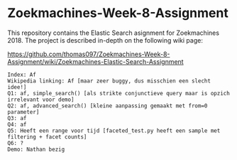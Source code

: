 # Zoekmachines-Week-8-Assignment
This repository contains the Elastic Search asignment for Zoekmachines 2018. The project is described in-depth on the following wiki page:


https://github.com/thomas097/Zoekmachines-Week-8-Assignment/wiki/Zoekmachines-Elastic-Search-Assignment

``` Progress:
Index: Af
Wikipedia linking: Af [maar zeer buggy, dus misschien een slecht idee!]
Q1: af, simple_search() [als strikte conjunctieve query maar is opzich irrelevant voor demo]
Q2: af, advanced_search() [kleine aanpassing gemaakt met from=0 parameter]
Q3: af
Q4: af
Q5: Heeft een range voor tijd [faceted_test.py heeft een sample met filtering + facet counts]
Q6: ?
Demo: Nathan bezig
```

